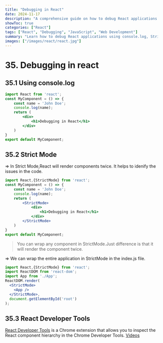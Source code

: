```yaml
---
title: "Debugging in React"
date: 2024-11-17
description: "A comprehensive guide on how to debug React applications using various methods including console.log, Strict Mode, and React Developer Tools."
showToc: true
categories: ["React"]
tags: ["React", "Debugging", "JavaScript", "Web Development"]
summary: "Learn how to debug React applications using console.log, Strict Mode, and React Developer Tools."
images: ["/images/react/react.jpg"]
---
```


# 35. Debugging in react
## 35.1 Using console.log
```jsx
import React from 'react';
const MyComponent = () => {
    const name = 'John Doe';
    console.log(name);
    return (
        <div>
            <h1>Debugging in React</h1>
        </div>
    )
}
export default MyComponent;
```

## 35.2 Strict Mode
=> In Strict Mode,React will render components twice. It helps to idenify the issues in the code.
```jsx
import React,{StrictMode} from 'react';
const MyComponent = () => {
    const name = 'John Doe';
    console.log(name);
    return (
        <StrictMode>
            <div>
                <h1>Debugging in React</h1>
            </div>
        </StrictMode>
    )
}
export default MyComponent;
```
> You can wrap any component in StrictMode.Just difference is that it will render the component twice.

=> We can wrap the entire application in StrictMode in the index.js file.
```jsx
import React,{StrictMode} from 'react';
import ReactDOM from 'react-dom';
import App from './App';
ReactDOM.render(
  <StrictMode>
    <App />
  </StrictMode>,
  document.getElementById('root')
);
```

## 35.3 React Developer Tools
[React Developer Tools](https://chrome.google.com/webstore/detail/react-developer-tools/fmkadmapgofadopljbjfkapdkoienihi) is a Chrome extension that allows you to inspect the React component hierarchy in the Chrome Developer Tools.
[Videos](https://www.youtube.com/watch?v=l8knG0BPr-o)

